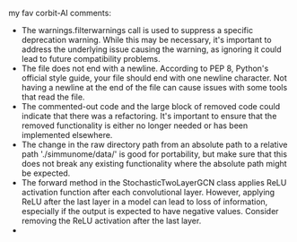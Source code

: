 my fav corbit-AI comments:

- The warnings.filterwarnings call is used to suppress a specific deprecation warning. While this may be necessary, it's important to address the underlying issue causing the warning, as ignoring it could lead to future compatibility problems.
- The file does not end with a newline. According to PEP 8, Python's official style guide, your file should end with one newline character. Not having a newline at the end of the file can cause issues with some tools that read the file.
- The commented-out code and the large block of removed code could indicate that there was a refactoring. It's important to ensure that the removed functionality is either no longer needed or has been implemented elsewhere.
- The change in the raw directory path from an absolute path to a relative path './simmunome/data/' is good for portability, but make sure that this does not break any existing functionality where the absolute path might be expected.
- The forward method in the StochasticTwoLayerGCN class applies ReLU activation function after each convolutional layer. However, applying ReLU after the last layer in a model can lead to loss of information, especially if the output is expected to have negative values. Consider removing the ReLU activation after the last layer.
- 

